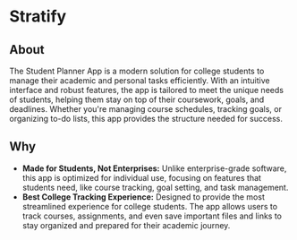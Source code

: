 # Stratify

## About
The Student Planner App is a modern solution for college students to manage their academic and personal tasks efficiently. With an intuitive interface and robust features, the app is tailored to meet the unique needs of students, helping them stay on top of their coursework, goals, and deadlines. Whether you're managing course schedules, tracking goals, or organizing to-do lists, this app provides the structure needed for success.

## Why
+ **Made for Students, Not Enterprises:** Unlike enterprise-grade software, this app is optimized for individual use, focusing on features that students need, like course tracking, goal setting, and task management.
+ **Best College Tracking Experience:**  Designed to provide the most streamlined experience for college students. The app allows users to track courses, assignments, and even save important files and links to stay organized and prepared for their academic journey.
